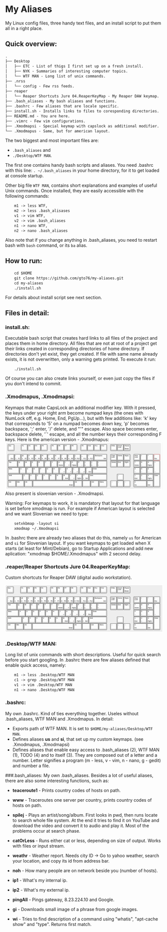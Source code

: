 My Aliases
==========
My Linux config files, three handy text files, and an install script to put them all in a right place. 

## Quick overview:

```
.
├── Desktop
│   ├── ETC - List of thigs I first set up on a fresh install.
│   ├── NYK - Summaries of interesting computer topics.
│   └── WTF MAN - Long list of unix commands.
├── .nrss
│   └── config - Few rss feeds.
├── reaper
│   └── Reaper Shortcuts Jure 04.ReaperKeyMap - My Reaper DAW keymap.
├── .bash_aliases - My bash aliases and functions.
├── .bashrc - Few aliases that are locale specific.
├── install.sh - Installs links to files to coresponding directories.
├── README.md - You are here.
├── .vimrc - Few vim configurations.
├── .Xmodmapsi - Special keymap with capslock as additional modifier.
└── .Xmodmapus - Same, but for american layout.
```

The two biggest and most important files are:

* `.bash_aliases` and 
* `./Desktop/WTF MAN`. 
    
The first one contains handy bash scripts and aliases. You need .bashrc with this line: `. ~/.bash_aliases` in your home directory, for it to get loaded at console startup. 

Other big file `WTF MAN`, contains short explanations and examples of useful Unix commands. Once installed, they are easily accessible with the following commands: 
```
	m1 -> less WTF, 
    m2 -> less .bash_alisases
	v1 -> vim WTF, 
    v2 -> vim .bash_aliases
	n1 -> nano WTF, 
    n2 -> nano .bash_aliases
```
Also note that if you change anything in .bash_aliases, you need to restart bash with `bash` command, or its `ba` alias.

## How to run:
```
	cd $HOME
	git clone https://github.com/gto76/my-aliases.git
	cd my-aliases
    ./install.sh
```
For details about install script see next section.

## Files in detail:

### install.sh:
Executable bash script that creates hard links to all files of the project and places them in home directory. All files that are not at root of a project get their links created in corresponding directories of home directory. If directories don't yet exist, they get created. If file with same name already exists, it is not overwritten, only a warning gets printed. 
To execute it run:
```
    ./install.sh
```
Of course you can also create links yourself, or even just copy the files if you don't intend to commit.

### .Xmodmapus, .Xmodmapsi:
Keymaps that make CapsLock an additional modifier key. With it pressed, the keys under your right arm become numpad keys (the ones with NumLock off, e.g. Home, End, PgUp...), but with few additions like: 'k' key that corresponds to '5' on a numpad becomes down key, 'p' becomes backspace, ';' enter, '/' delete, and "'" escape. Also space becomes enter, backspace delete, '`' escape, and all the number keys their corresponding F keys. Here is the american version - .Xmodmapus:
![Alt text](/doc/Xmodmapus.png?raw=true "Picture of Keyboard")
Also present is slovenian version - .Xmodmapsi.

Warning: For keymaps to work, it is mandatory that layout for that language is set before xmodmap is run. For example if American layout is selected and we want Slovenian we need to type:
```
	setxkbmap -layout si
	xmodmap ~/.Xmodmapsi
```
In .bashrc there are already two aliases that do this, namely `us` for American and `si` for Slovenian layout. If you want keymaps to get loaded when X starts (at least for Mint/Debian), go to Startup Applications and add new aplication: "xmodmap $HOME/.Xmodmapus" with 2 second delay.

### .reaper/Reaper Shortcuts Jure 04.ReaperKeyMap:
Custom shortcuts for Reaper DAW (digital audio workstation).

![Alt text](/doc/reaper-keymap.png?raw=true "Picture of Keyboard")

### .Desktop/WTF MAN:
Long list of unix commands with short descriptions. Useful for quick search before you start googling. In .bashrc there are few aliases defined that enable quick access, namely:
```
	m1 -> less .Desktop/WTF MAN
	c1 -> grep .Desktop/WTF MAN
	v1 -> vim .Desktop/WTF MAN
	n1 -> nano .Desktop/WTF MAN
```

### .bashrc:
My own .bashrc. Kind of ties everything together. Useles without .bash_aliases, WTF MAN and .Xmodmapus. In detail:
* Exports path of WTF MAN. It is set to `$HOME/my-aliases/Desktop/WTF MAN`.
* Defines aliases **us** and **si**, that set up my custom keymaps. (see .Xmodmapus, .Xmodmapsi)
* Defines aliases that enable easy access to .bash_aliases (2), WTF MAN (1), TODO (4) and to itself (3). They are composed out of a letter and a number. Letter signifies a program (m - less, v - vim, n - nano, g - gedit) and number a file.


###.bash_aliases:
My own .bash_aliases. Besides a lot of useful aliases, there are also some interesting functions, such as:

* **teaceroute1** - Prints country codes of hosts on path.

* **www** - Traceroutes one server per country, prints country codes of hosts on path. 

* **spilej** - Plays an artist/song/album. First looks in pwd, then runs locate to search whole file system. At the end it tries to find it on YouTube and download the video and convert it to audio and play it. Most of the problems occur at search phase.

* **catOrLess** - Runs either cat or less, depending on size of output. Works with files or input stream.

* **weathr** - Weather report. Needs city ID -> Go to yahoo weather, search your location, and copy its id from address bar.

* **noh** - How many people are on network beside you (number of hosts).

* **ip1** - What's my internal ip.

* **ip2** - What's my external ip.

* **pingAll** - Pings gateway, 8.23.224.10 and Google.

* **gi** - Downloads small image of a phrase from google images.

* **wi** - Tries to find description of a command using "whatis", "apt-cache show" and "type". Returns first match.

